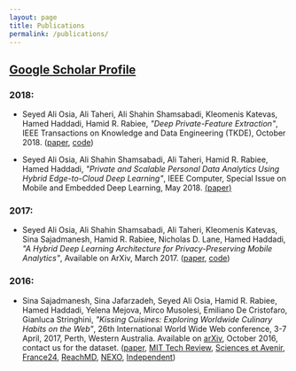 ```yaml
---
layout: page
title: Publications
permalink: /publications/
---
```


## [Google Scholar Profile](http://scholar.google.com/citations?user=Y8Zt1R4AAAAJ&hl=en&authuser=1&hl=en)



### 2018:

* Seyed Ali Osia, Ali Taheri, Ali Shahin Shamsabadi, Kleomenis Katevas, Hamed Haddadi, Hamid R. Rabiee, *"Deep Private-Feature Extraction"*, IEEE Transactions on Knowledge and Data Engineering (TKDE), October 2018. ([paper](https://ieeexplore.ieee.org/document/8515092), [code](https://github.com/aliosia/DPFE))

* Seyed Ali Osia, Ali Shahin Shamsabadi, Ali Taheri, Hamid R. Rabiee, Hamed Haddadi, *"Private and Scalable Personal Data Analytics Using Hybrid Edge-to-Cloud Deep Learning"*, IEEE Computer, Special Issue on Mobile and Embedded Deep Learning, May 2018. [(paper)](files/IEEE_Computer_2018.pdf)



### 2017:

*   Seyed Ali Osia, Ali Shahin Shamsabadi, Ali Taheri, Kleomenis Katevas, Sina Sajadmanesh, Hamid R. Rabiee, Nicholas D. Lane, Hamed Haddadi, *"A Hybrid Deep Learning Architecture for Privacy-Preserving Mobile Analytics"*, Available on ArXiv, March 2017\. ([paper](https://arxiv.org/abs/1703.02952), [code](https://github.com/aliosia/DeepPrivInf2017))


### 2016:

*   Sina Sajadmanesh, Sina Jafarzadeh, Seyed Ali Osia, Hamid R. Rabiee, Hamed Haddadi, Yelena Mejova, Mirco Musolesi, Emiliano De Cristofaro, Gianluca Stringhini, *"Kissing Cuisines: Exploring Worldwide Culinary Habits on the Web"*, 26th International World Wide Web conference, 3-7 April, 2017, Perth, Western Australia. Available on [arXiv](https://arxiv.org/abs/1610.08469v1), October 2016, contact us for the dataset. ([paper](https://haddadi.github.io/papers/www2017ingredients.pdf), [MIT Tech Review](https://www.technologyreview.com/s/602790/how-data-mining-reveals-the-worlds-healthiest-cuisines/?utm_campaign=add_this&utm_source=twitter&utm_medium=post), [Sciences et Avenir](http://www.sciencesetavenir.fr/high-tech/data/diversite-nutrition-les-cuisines-du-monde-analysees-par-les-big-data_108012), [France24](http://mashable.france24.com/styles/20161115-algorithme-cuisines-recherche-nutrition-ingredients), [ReachMD](https://reachmd.com/news/if-you-are-what-you-eat-regional-cuisines-have-a-major-impact-on-health/1306703/), [NEXO](https://www.nexojornal.com.br/expresso/2016/11/08/Qual-o-grau-de-diversidade-da-culin%C3%A1ria-dos-pa%C3%ADses), [Independent](https://www.indy100.com/article/healthy-diverse-top-healthiest-countries-cuisine-food-in-the-world-list-7412171))
